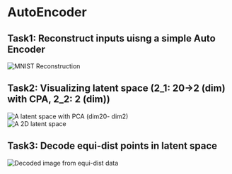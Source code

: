 # AutoEncoder

## Task1: Reconstruct inputs uisng a simple Auto Encoder
![MNIST Reconstruction](https://user-images.githubusercontent.com/49367549/59818483-1a10de00-935f-11e9-89b3-a39a88f1b86c.png)

## Task2: Visualizing latent space (2_1: 20->2 (dim) with CPA, 2_2: 2 (dim))
![A latent space with PCA (dim20- dim2)](https://user-images.githubusercontent.com/49367549/59818581-74aa3a00-935f-11e9-95a9-f8e5e20d01d3.png)  
![A 2D latent space](https://user-images.githubusercontent.com/49367549/59818607-8855a080-935f-11e9-946a-238b6bf02d77.png)

## Task3: Decode equi-dist points in latent space
![Decoded image from equi-dist data](https://user-images.githubusercontent.com/49367549/59818621-94d9f900-935f-11e9-932f-0df9dd95aacf.png)
